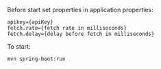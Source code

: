 Before start set properties in application properties:

```properties
apikey={apiKey}
fetch.rate={fetch rate in milliseconds}
fetch.delay={delay before fetch in milliseconds}
```

To start: 
```bash
mvn spring-boot:run
```

